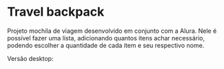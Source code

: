 # Travel backpack

Projeto mochila de viagem desenvolvido em conjunto com a Alura. Nele é possível fazer uma lista, adicionando quantos itens achar necessário, podendo escolher a quantidade de cada item e seu respectivo nome.

Versão desktop:

